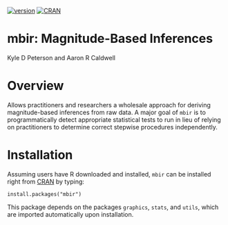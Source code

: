 [![version](http://www.r-pkg.org/badges/version/mbir)](https://cran.r-project.org/package=mbir)
[![CRAN](https://cranlogs.r-pkg.org/badges/mbir)](https://cran.r-project.org/web/packages/mbir/index.html)

# mbir: Magnitude-Based Inferences
Kyle D Peterson and Aaron R Caldwell

# Overview
Allows practitioners and researchers a wholesale approach for deriving magnitude-based inferences from raw data. A major goal of `mbir` is to programmatically detect appropriate statistical tests to run in lieu of relying on practitioners to determine correct stepwise procedures independently.

# Installation
Assuming users have R downloaded and installed, `mbir` can be installed right from [CRAN](https://cran.r-project.org/web/packages/mbir/index.html) by typing: 

```
install.packages("mbir")
```
This package depends on the packages `graphics`, `stats`, and `utils`, which are imported automatically upon installation.

